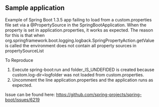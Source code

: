 ## Sample application
Example of Spring Boot 1.3.5 app failing to load <springProperty> from a custom.properties file set via a @PropertySource 
in the SpringBootApplication. When the property is set in application.properties, it works as expected.
The reason for this is that when  org.springframework.boot.logging.logback.SpringPropertyAction.getValue is called the environment does not contain all
property sources in propertySourceList

To Reproduce
1. Execute spring-boot:run and folder_IS_UNDEFIDED is created because custom.log-dir=logfolder was not loaded from custom.properties.
2. Uncomment the line application.properties and the application runs as expected.

Issue can be found here: https://github.com/spring-projects/spring-boot/issues/6219
